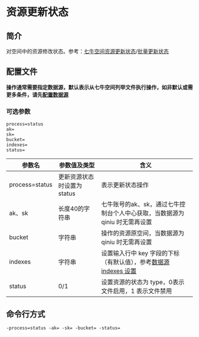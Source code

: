 # 资源更新状态

## 简介
对空间中的资源修改状态。参考：[七牛空间资源更新状态](https://developer.qiniu.com/kodo/api/4173/modify-the-file-status)/[批量更新状态](https://developer.qiniu.com/kodo/api/1250/batch)

## 配置文件
**操作通常需要指定数据源，默认表示从七牛空间列举文件执行操作，如非默认或需更多条件，请先[配置数据源](datasource.md)**  

### 可选参数
```
process=status
ak=
sk=
bucket=
indexes=
status=
```  
|参数名|参数值及类型 | 含义|  
|-----|-------|-----|  
|process=status| 更新资源状态时设置为status| 表示更新状态操作|  
|ak、sk|长度40的字符串|七牛账号的ak、sk，通过七牛控制台个人中心获取，当数据源为 qiniu 时无需再设置|  
|bucket| 字符串| 操作的资源原空间，当数据源为 qiniu 时无需再设置|  
|indexes|字符串| 设置输入行中 key 字段的下标（有默认值），参考[数据源 indexes 设置](datasource.md#1-公共参数)|  
|status| 0/1| 设置资源的状态为 type，0表示文件启用，1 表示文件禁用|  

## 命令行方式
```
-process=status -ak= -sk= -bucket= -status=  
```
